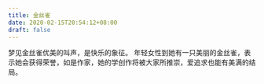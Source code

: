 ```yaml
---
title: 金丝雀
date: 2020-02-15T20:54:12+08:00
draft: false
---
```


梦见金丝雀优美的叫声，是快乐的象征。
年轻女性到她有一只美丽的金丝雀，表示她会获得荣誉，如是作家，她的学创作将被大家所推崇，爱追求也能有美满的结局。
